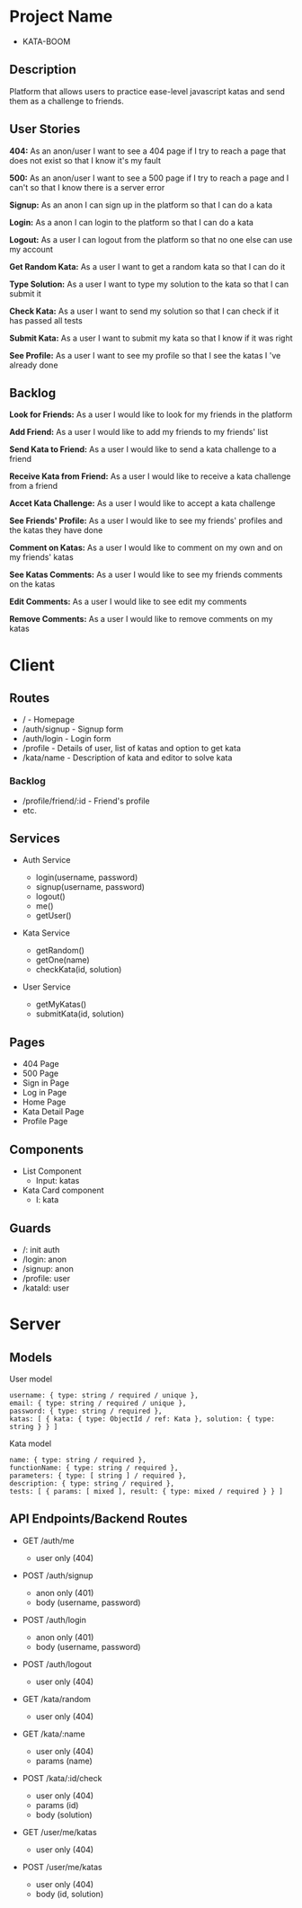 # Project Name

- KATA-BOOM


## Description

Platform that allows users to practice ease-level javascript katas and send them as a challenge to friends.


## User Stories

  **404:** As an anon/user I want to see a 404 page if I try to reach a page that does not exist so that I know it's my fault

  **500:** As an anon/user I want to see a 500 page if I try to reach a page and I can't so that I know there is a server error
  
  **Signup:** As an anon I can sign up in the platform so that I can do a kata
  
  **Login:** As a anon I can login to the platform so that I can do a kata
  
  **Logout:** As a user I can logout from the platform so that no one else can use my account 

  **Get Random Kata:** As a user I want to get a random kata so that I can do it
 
  **Type Solution:** As a user I want to type my solution to the kata so that I can submit it

  **Check Kata:** As a user I want to send my solution so that I can check if it has passed all tests

  **Submit Kata:** As a user I want to submit my kata so that I know if it was right

  **See Profile:** As a user I want to see my profile so that I see the katas I 've already done


## Backlog

  **Look for Friends:** As a user I would like to look for my friends in the platform

  **Add Friend:** As a user I would like to add my friends to my friends' list

  **Send Kata to Friend:** As a user I would like to send a kata challenge to a friend

  **Receive Kata from Friend:** As a user I would like to receive a kata challenge from a friend

  **Accet Kata Challenge:** As a user I would like to accept a kata challenge

  **See Friends' Profile:** As a user I would like to see my friends' profiles and the katas they have done

  **Comment on Katas:** As a user I would like to comment on my own and on my friends' katas

  **See Katas Comments:** As a user I would like to see my friends comments on the katas

  **Edit Comments:** As a user I would like to see edit my comments

  **Remove Comments:** As a user I would like to remove comments on my katas

  
# Client

## Routes

  - / - Homepage
  - /auth/signup - Signup form
  - /auth/login - Login form
  - /profile - Details of user, list of katas and option to get kata
  - /kata/name - Description of kata and editor to solve kata

### Backlog

  - /profile/friend/:id - Friend's profile
  - etc.

## Services

- Auth Service
  - login(username, password)
  - signup(username, password)
  - logout()
  - me()
  - getUser()

- Kata Service
  - getRandom()
  - getOne(name)
  - checkKata(id, solution)

- User Service
  - getMyKatas()
  - submitKata(id, solution)

## Pages

- 404 Page
- 500 Page
- Sign in Page
- Log in Page
- Home Page
- Kata Detail Page
- Profile Page

## Components

- List Component
  - Input: katas
- Kata Card component
  - I: kata

## Guards

- /: init auth
- /login: anon 
- /signup: anon 
- /profile: user
- /kataId: user

# Server

## Models

  User model

  ```
  username: { type: string / required / unique },
  email: { type: string / required / unique },
  password: { type: string / required },
  katas: [ { kata: { type: ObjectId / ref: Kata }, solution: { type: string } } ]
  ```

  Kata model

  ```
  name: { type: string / required },
  functionName: { type: string / required },
  parameters: { type: [ string ] / required },
  description: { type: string / required },
  tests: [ { params: [ mixed ], result: { type: mixed / required } } ]
  ```

## API Endpoints/Backend Routes

- GET /auth/me
  - user only (404)
- POST /auth/signup
  - anon only (401)
  - body (username, password)
- POST /auth/login
  - anon only (401)  
  - body (username, password)
- POST /auth/logout
  - user only (404)

- GET /kata/random
  - user only (404)
- GET /kata/:name
  - user only (404)
  - params (name)
- POST /kata/:id/check 
  - user only (404)
  - params (id)
  - body (solution)

- GET /user/me/katas 
  - user only (404)
- POST /user/me/katas 
  - user only (404)
  - body (id, solution)
